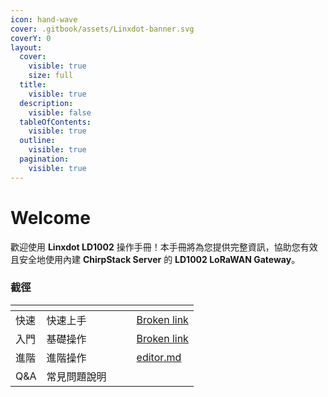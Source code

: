 ```yaml
---
icon: hand-wave
cover: .gitbook/assets/Linxdot-banner.svg
coverY: 0
layout:
  cover:
    visible: true
    size: full
  title:
    visible: true
  description:
    visible: false
  tableOfContents:
    visible: true
  outline:
    visible: true
  pagination:
    visible: true
---
```


# Welcome

歡迎使用 **Linxdot LD1002** 操作手冊！本手冊將為您提供完整資訊，協助您有效且安全地使用內建 **ChirpStack Server** 的 **LD1002 LoRaWAN Gateway**。

### 截徑

<table data-view="cards"><thead><tr><th></th><th></th><th data-hidden data-card-cover data-type="files"></th><th data-hidden></th><th data-hidden data-card-target data-type="content-ref"></th></tr></thead><tbody><tr><td>快速</td><td>快速上手</td><td></td><td></td><td><a href="broken-reference">Broken link</a></td></tr><tr><td>入門</td><td>基礎操作</td><td></td><td></td><td><a href="broken-reference">Broken link</a></td></tr><tr><td>進階</td><td>進階操作</td><td></td><td></td><td><a href="advanced/editor.md">editor.md</a></td></tr><tr><td>Q&#x26;A</td><td>常見問題說明</td><td></td><td></td><td></td></tr></tbody></table>

